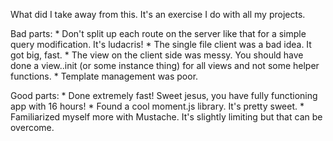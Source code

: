 What did I take away from this. It's an exercise I do with all my projects.

Bad parts:
	* Don't split up each route on the server like that for a simple query modification. It's ludacris!
	* The single file client was a bad idea. It got big, fast.
	* The view on the client side was messy. You should have done a view.<name>.init (or some instance thing) for all views and not some helper functions.
	* Template management was poor.

Good parts:
	* Done extremely fast! Sweet jesus, you have fully functioning app with 16 hours!
	* Found a cool moment.js library. It's pretty sweet.
	* Familiarized myself more with Mustache. It's slightly limiting but that can be overcome.